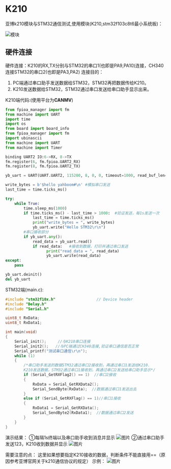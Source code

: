# K210
亚博k210模块与STM32通信测试,使用模块(K210,stm32f103c8t6最小系统板)：

![模块](https://github.com/Locust-july/K210/blob/main/5491e66e0dda44859d9196735db9c15b.png)

## 硬件连接
硬件连接：K210的RX,TX分别与STM32的串口1(也即是PA9,PA10)连接，CH340连接STM32的串口2(也即是PA3,PA2)
连接目的：
1. PC端通过串口助手发送数据给STM32，STM32再把数据传给K210。
2. K210发送数据给STM32，STM32通过串口发送给串口助手显示出来。

K210端代码:(使用平台为**CANMV**)
```python
from fpioa_manager import fm
from machine import UART
import time
import os
from board import board_info
from fpioa_manager import fm
import ubinascii
from machine import UART
from machine import Timer

binding UART2 IO:6->RX, 8->TX
fm.register(6, fm.fpioa.UART2_RX)
fm.register(8, fm.fpioa.UART2_TX)

yb_uart = UART(UART.UART2, 115200, 8, 0, 0, timeout=1000, read_buf_len=4096)

write_bytes = b'$hello yahboom#\n' #模拟串口发送
last_time = time.ticks_ms()

try:
    while True:
        time.sleep_ms(1000)
        if time.ticks_ms() - last_time > 1000:  #验证发送，每1s发送一次
            last_time = time.ticks_ms()
            print("write_bytes = ", write_bytes) 
            yb_uart.write("Hello STM32\r\n")  
        #串口接收部分
        if yb_uart.any():      
            read_data = yb_uart.read()
            if read_data:   #接收到数据，打印并通过串口发送
                  print("read_data = ", read_data)
                  yb_uart.write(read_data)
except:
    pass

yb_uart.deinit()
del yb_uart
```
STM32端(main.c):
```C
#include "stm32f10x.h"                  // Device header
#include "Delay.h"
#include "Serial.h"

uint8_t RxData;
uint8_t RxData1;

int main(void)
{
	Serial_init();     //与K210串口连接
	Serial_init2();   //与PC端通过CH340连接,验证串口通信是否正常
	Serial_printf("测试串口通信\r\n");
	while (1)
	{
        /*串口助手发送的数据STM32通过串口2接收到，再通过串口1发送给K210.
        K210发送数据，STM32通过串口1接收到，再通过串口2发送给串口助手显示*/
		if (Serial_GetRXFlag2() == 1)  //串口2接收
		{
			RxData = Serial_GetRXData2();
			Serial_SendByte(RxData);  //数据通过串口1发送出去
		}
		else if (Serial_GetRXFlag() == 1)//串口1接收
		{
			RxData1 = Serial_GetRXData();  
			Serial_SendByte2(RxData1);  //数据通过串口2发送
		}
	}
}
```
演示结果：
①每隔1s终端以及串口助手收到消息并显示
![图片](https://img-blog.csdnimg.cn/direct/527d682129044e0282eaf44e816ceeb2.png)
②通过串口助手发送123，K210收到数据并显示
![图片]([https://img-blog.csdnimg.cn/direct/527d682129044e0282eaf44e816ceeb2.png](https://img-blog.csdnimg.cn/direct/78cb8333681148c5987ba890b20d6e72.png))

需要注意的点：
这里如果想要指定K210接收的数据，判断条件不能直接用==（原因参考亚博官网关于k210通信协议的规定）
示例：
![图片](​https://img-blog.csdnimg.cn/direct/14583012909f439d87bd1556c6b00364.png)
